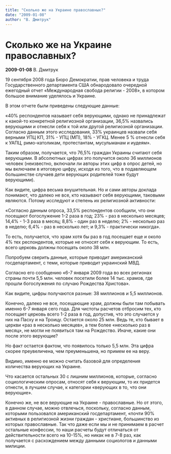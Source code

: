 ```yaml
---
title: "Сколько же на Украине православных?"
date: "2009-01-08"
author: "В. Дмитрук"
---
```


# Сколько же на Украине православных?

**2009-01-08** В. Дмитрук

19 сентября 2008 года Бюро Демократии, прав человека и труда Государственного департамента США обнародовало очередной ежегодный отчет «Международная свобода религии - 2008», в котором большое внимание уделялось и Украине.

В этом отчете были приведены следующие данные:

«40% респондентов называет себя верующими, однако не принадлежат к какой-то конкретной религиозной организации, 36,5% назвались верующими и отнесли себя к той или другой религиозной организации. Согласно данным этого исследования, 33% украинцев назвали себя верными УПЦ КП, 31% - УПЦ (МП), 18% - УГКЦ. Менее 5 % отнесли себя к УАПЦ, римо-католикам, протестантам, мусульманам и иудеям».

Таким образом, получается, что 76,5% граждан Украины считают себя верующими. В абсолютных цифрах это получится около 36 миллионов человек (неизвестно, включали ли авторы этих цифр в опрос детей, но мы включаем в итоговую цифру, исходя из того, что в подавляющем большинстве случаев дети верующих родителей тоже будут верующими).

Как видите, цифра весьма внушительная. Но и сами авторы доклада понимают, что далеко не все, кто называют себя верующими, таковыми являются. Потому исследуют и степень их религиозной активности:

«Согласно данным опроса, 33,5% респондентов сообщили, что они посещают богослужение 1-2 раза в год; 23% - раз в несколько месяцев; 14,4% - 1-3 раза в месяц; 8,8% - один раз в неделю; 2% - несколько раз в неделю; 6,4% - раз в несколько лет; и 9,3% - практически никогда».

То есть, получается, что храм хотя бы раз в год посещает еще и около 4% тех респондентов, которые не относят себя к верующим. То есть, всего церковь должны посещать около 38 млн.

Попробуем сверить данные, которые приводит американский госдепартамент, с теми, которые приводит украинский МВД.

Согласно его сообщению  «6-7 января 2009 года во всех регионах  страны почти 5,5 млн. человек посетили более 14 тыс. храмов, где прошли богослужения по случаю Рождества Христова».

Как видите, цифры получаются разные: 38 миллионов и 5,5 миллионов.

Конечно, далеко не все, посещающие храм, должны были там побывать именно 6-7 января сего года. Для чистоты расчетов отбросим тех, кто посещает церковь всего 1-2 раза в год, допустив, что это случается у них на Пасху и на Троицу. Остается около 25 млн. Ведь те, кто бывает в церкви «раз в несколько месяцев», а тем более «несколько раз в месяц», не могли не появиться там на Рождество. Иначе, какие они после этого верующие?

Но факт остается фактом, что появилось только 5,5 млн. Эта цифра скорее преувеличена, чем преуменьшена, но примем ее на веру.

Видимо, именно ее можно считать базовой для определения количества верующих на Украине.

Что касается остальных 30 с лишним миллионов, которые, согласно социологическим опросам, относят себя к верующим, то их придется отнести, в лучшем случае, к категории «верующих в то, что они верующие».

Конечно же, не все верующие на Украине - православные. Но от этого, в данном случае, можно отвлечься, поскольку, согласно данным, которыми пользовался американский госдепартамент, «почти 90% активных в религиозной жизни граждан - христиане, большинство из которых православные. Так что даже если мы и не принимаем в расчет остальные конфессии, то наши расчеты будут отличаться от действительности всего на 10-15%, но никак не в 7-8 раз, как получается с расхождением между данными социологов и данными милиции.